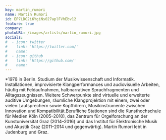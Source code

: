 ```yaml
---
key: martin_rumori
name: Martin Rumori
id: EP7LDG2i6YgiNs027aplFVhEbv12
feature: true
company: 
photoURL: /images/artists/martin_rumori.jpg
socials:
#  - icon: twitter
#    link: 'https://twitter.com/'
#    name: 
#  - icon: github
#    link: 'https://github.com/'
#    name: 
---
```

*1976 in Berlin. Studium der Musikwissenschaft und Informatik. Installationen, improvisierte Klangperformances und audiovisuelle Arbeiten, häufig mit Feldaufnahmen, halbnarrativen Sprachfragmenten und Alltagszeugnissen. Weitere Schwerpunkte sind virtuelle und erweiterte auditive Umgebungen, räumliche Klangprojektion mit einem, zwei oder vielen Lautsprechern sowie Kopfhörern, Musikinstrumente zwischen Innovation und Kompatibilität.Berufliche Stationen sind die Kunsthochschule für Medien Köln (2005–2010), das Zentrum für Orgelforschung an der Kunstuniversität Graz (2014–2016) und das Institut für Elektronische Musik und Akustik Graz (2011–2014 und gegenwärtig). Martin Rumori lebt in Judenburg und Graz.
